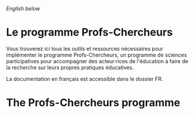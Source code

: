 _English below_

# Le programme Profs-Chercheurs

Vous trouverez ici tous les outils et ressources nécessaires pour implémenter le programme Profs-Chercheurs, un programme de sciences participatives pour accompagner des acteur·rices de l'éducation à faire de la recherche sur leurs propres pratiques éducatives.

La documentation en français est accessible dans le dossier FR.

# The Profs-Chercheurs programme

